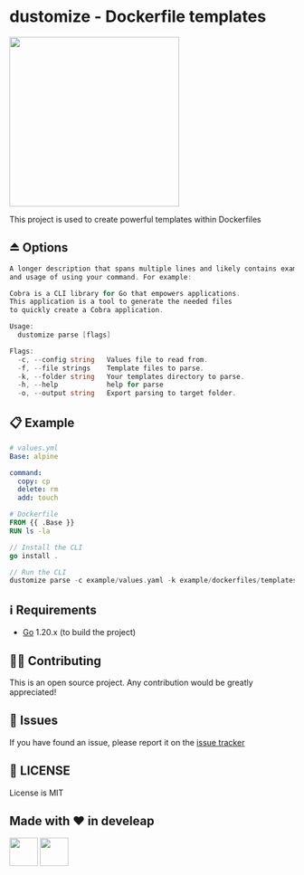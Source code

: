 # dustomize - Dockerfile templates

<img src="https://d1.awsstatic.com/acs/characters/Logos/Docker-Logo_Horizontel_279x131.b8a5c41e56b77706656d61080f6a0217a3ba356d.png" width="300px">

This project is used to create powerful templates within Dockerfiles

## ⏏️ Options

```go
A longer description that spans multiple lines and likely contains examples
and usage of using your command. For example:

Cobra is a CLI library for Go that empowers applications.
This application is a tool to generate the needed files
to quickly create a Cobra application.

Usage:
  dustomize parse [flags]

Flags:
  -c, --config string   Values file to read from.
  -f, --file strings    Template files to parse.
  -k, --folder string   Your templates directory to parse.
  -h, --help            help for parse
  -o, --output string   Export parsing to target folder.
```

## 📋 Example

```yaml
# values.yml
Base: alpine

command:
  copy: cp
  delete: rm
  add: touch
```

```Dockerfile
# Dockerfile
FROM {{ .Base }}
RUN ls -la
```

```go
// Install the CLI
go install .

// Run the CLI
dustomize parse -c example/values.yaml -k example/dockerfiles/templates/
```

## ℹ️️ Requirements

- [Go](https://golang.org/doc/install) 1.20.x (to build the project)

## 💁🏻 Contributing

This is an open source project. Any contribution would be greatly appreciated!

## 🚩 Issues

If you have found an issue, please report it on the [issue tracker](https://github.com/develeap/dustomize/issues)

## 📝 LICENSE

License is MIT

## Made with ❤️ in develeap

[<img src="https://media.licdn.com/dms/image/C4D0BAQFXwTP7SFX0QQ/company-logo_200_200/0/1583831070407?e=2147483647&v=beta&t=bWP52NuMxHiQyhMIEe9D7xTNcQMuQDbrTy-ZiVVLCv0" width="50px">](https://www.develeap.com/)
[<img src="https://upload.wikimedia.org/wikipedia/commons/8/81/LinkedIn_icon.svg" width="50px">](https://www.linkedin.com/company/develeap/mycompany/)
